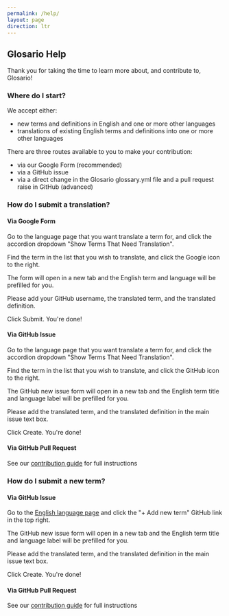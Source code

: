```yaml
---
permalink: /help/
layout: page
direction: ltr
---
```


## Glosario Help

Thank you for taking the time to learn more about, and contribute to, Glosario!

### Where do I start?

We accept either:
- new terms and definitions in English and one or more other languages
- translations of existing English terms and definitions into one or more other languages

There are three routes available to you to make your contribution:
- via our Google Form (recommended)
- via a GitHub issue
- via a direct change in the Glosario glossary.yml file and a pull request raise in GitHub (advanced)

### How do I submit a translation?

#### Via Google Form

Go to the language page that you want translate a term for, and click the accordion dropdown "Show Terms That Need Translation".

Find the term in the list that you wish to translate, and click the Google icon to the right.

The form will open in a new tab and the English term and language will be prefilled for you.

Please add your GitHub username, the translated term, and the translated definition.

Click Submit. You're done!

#### Via GitHub Issue

Go to the language page that you want translate a term for, and click the accordion dropdown "Show Terms That Need Translation".

Find the term in the list that you wish to translate, and click the GitHub icon to the right.

The GitHub new issue form will open in a new tab and the English term title and language label will be prefilled for you.

Please add the translated term, and the translated definition in the main issue text box.

Click Create. You're done!

#### Via GitHub Pull Request

See our [contribution guide](https://docs.google.com/document/d/18oxYd6D9heESqw2gw9cbtxiCfkb4wlxazERFBIDCoeM/edit?tab=t.0#heading=h.wsi1psxc3n64) for full instructions


### How do I submit a new term?

#### Via GitHub Issue

Go to the [English language page](en.md) and click the "+ Add new term" GitHub link in the top right.

The GitHub new issue form will open in a new tab and the English term title and language label will be prefilled for you.

Please add the translated term, and the translated definition in the main issue text box.

Click Create. You're done!

#### Via GitHub Pull Request

See our [contribution guide](https://docs.google.com/document/d/18oxYd6D9heESqw2gw9cbtxiCfkb4wlxazERFBIDCoeM/edit?tab=t.0#heading=h.wsi1psxc3n64) for full instructions
